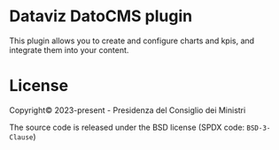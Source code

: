 # Dataviz DatoCMS plugin

This plugin allows you to create and configure charts and kpis, and integrate them into your content.

# License

Copyright© 2023-present - Presidenza del Consiglio dei Ministri

The source code is released under the BSD license (SPDX code: `BSD-3-Clause`)
